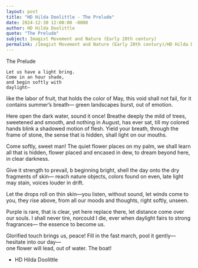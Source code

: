 ```yaml
---
layout: post
title: "HD Hilda Doolittle - The Prelude"
date: 2024-12-30 12:00:00 -0000
author: HD Hilda Doolittle
quote: "The Prelude"
subject: Imagist Movement and Nature (Early 20th century)
permalink: /Imagist Movement and Nature (Early 20th century)/HD Hilda Doolittle/HD Hilda Doolittle - The Prelude
---
```


The Prelude

    Let us have a light bring.
    Come in an hour shade,
    and begin softly with
    daylight—
  like the labor of fruit,
  that holds the color of May,
this void shall not fail,
  for it contains summer’s breath—
  green landscapes burst,
  out of emotion.

Here open the dark water,
  sound it once!
  Breathe deeply the mild of trees,
      sweetened and smooth,
and nothing in August,
     has ever sat,
     till my colored hands blink
     a shadowed motion of flesh.
  Yield your breath,
  through the frame of stone,
the sense that is hidden,
  shall light on our mouths.

Come softly, sweet man!
  The quiet flower places on my palm,
  we shall learn
  all that is hidden,
  flower placed and encased in dew,
  to dream beyond here,
  in clear darkness.

Give it strength
to prevail,
b beginning bright,
  shell the day onto the dry fragments of skin—
  reach nature objects, colors found on even,
  late light may stain,
  voices louder in drift.

Let the drops roll on thin skin—you listen,
  without sound,
let winds come to you,
they rise above,
  from all our moods and thoughts,
  right softly, unseen.

Purple is rare,
  that is clear,
  yet here replace there,
let distance come over our souls.
  I shall never tire,
  norcould I die,
  ever when daylight fairs
to strong fragrances—
  the essence to become us.

Glorified touch brings us, peace!
Fill in the fast march,
pool it gently—
hesitate into our day—  
one flower will lead,
  out of water.
  The boat!

- HD Hilda Doolittle
